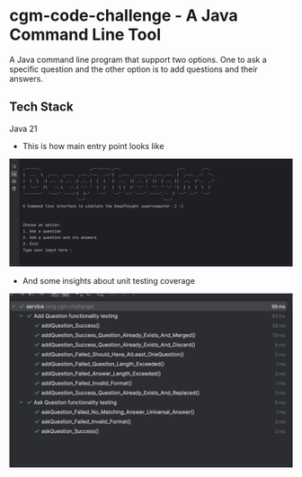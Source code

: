 
# cgm-code-challenge - A Java Command Line Tool 

A Java command line program that support two options. One to ask a specific question and the other option is to add questions and their answers.


## Tech Stack

 Java 21
 
 - This is how main entry point looks like
 
 ![screenshot](cgm-main-run.png)
 
 - And some insights about unit testing coverage
 
 ![screenshot](cgm-test.png)
